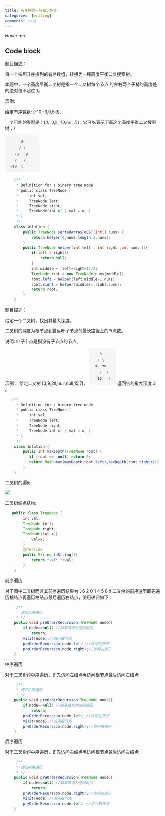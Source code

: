 ```yaml
---
title: 有关树的一些知识内容
categories: [writing]
comments: true
---
```


<dfn info="You can add extra information">Hover</dfn> me.


## Code block
题目描述：

将一个按照升序排列的有序数组，转换为一棵高度平衡二叉搜索树。

本题中，一个高度平衡二叉树是指一个二叉树每个节点 的左右两个子树的高度差的绝对值不超过 1。

示例:

给定有序数组: [-10,-3,0,5,9],

一个可能的答案是：[0,-3,9,-10,null,5]，它可以表示下面这个高度平衡二叉搜索树：\

![](../assets/img/shu.png)


```java
    /**
     * Definition for a binary tree node.
     * public class TreeNode {
     *     int val;
     *     TreeNode left;
     *     TreeNode right;
     *     TreeNode(int x) { val = x; }
     * }
     */
    class Solution {
        public TreeNode sortedArrayToBST(int[] nums) {
            return helper(0,nums.length-1,nums);
        }
        public TreeNode helper(int left , int right ,int nums[]){
            if(left > right){
                return null;
            }
            int middle = (left+right+1)/2;
            TreeNode root = new TreeNode(nums[middle]);
            root.left = helper(left,middle-1,nums);
            root.right = helper(middle+1,right,nums);
            return root;
        }
    }
```

题目描述：

给定一个二叉树，找出其最大深度。

二叉树的深度为根节点到最远叶子节点的最长路径上的节点数。

说明: 叶子节点是指没有子节点的节点。

示例：
给定二叉树 [3,9,20,null,null,15,7]，
![](../assets/img/@ABC5OO8T08DOHVS7$T]A_K.png)
返回它的最大深度 3 。

```java
   /**
     * Definition for a binary tree node.
     * public class TreeNode {
     *     int val;
     *     TreeNode left;
     *     TreeNode right;
     *     TreeNode(int x) { val = x; }
     * }
     */
    class Solution {
        public int maxDepth(TreeNode root) {
           if (root ==  null) return 0;
           return Math.max(maxDepth(root.left),maxDepth(root.right))+1;
        }
    }
```



二叉树的遍历

![](../assets/img/树.png)

二叉树结点结构:
```java
   public class TreeNode {
        int val;
        TreeNode left;
        TreeNode right;
        TreeNode(int x){
            val=x;
        }
        @Override
        public String toString(){
            return "val: "+val;
        }
    }
```

前序遍历

对于图中二叉树而言其前序遍历结果为：6 2 0 1 4 5 8 9
二叉树的前序遍历即先遍历根结点再遍历左结点最后遍历右结点，使用递归如下：
```java
     /**
     * 递归先序遍历
     * */
    public void preOrderRecursion(TreeNode node){
        if(node==null) //如果结点为空则返回
            return;
        visit(node);//访问根节点
        preOrderRecursion(node.left);//访问左孩子
        preOrderRecursion(node.right);//访问右孩子
    }
```


中序遍历

对于二叉树的中序遍历，即先访问左结点再访问根节点最后访问右结点:
```java
     /**
     * 递归中序遍历
     * */
    public void preOrderRecursion(TreeNode node){
        if(node==null) //如果结点为空则返回
            return;
        preOrderRecursion(node.left);//访问左孩子
        visit(node);//访问根节点
        preOrderRecursion(node.right);//访问右孩子
    }
```


后序遍历

对于二叉树的中序遍历，即先访问右结点再访问根节点最后访问左结点:
```java
     /**
     * 递归中序遍历
     * */
    public void preOrderRecursion(TreeNode node){
        if(node==null) //如果结点为空则返回
            return;
        preOrderRecursion(node.right);//访问左孩子
        visit(node);//访问根节点
        preOrderRecursion(node.left);//访问右孩子
    }
```
